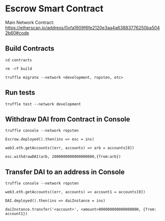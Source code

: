 # Escrow Smart Contract

Main Network Contract: https://etherscan.io/address/0xfa1909f6fe2120e3aa4a63883776250ba5042b60#code

## Build Contracts
```
cd contracts

rm -rf build

truffle migrate --network <development, ropsten, etc>

```

## Run tests

```
truffle test --network development
```

## Withdraw DAI from Contract in Console

```
truffle console --network ropsten

Escrow.deployed().then(ins => esc = ins)

web3.eth.getAccounts((err, accounts) => arb = accounts[8])

esc.withdrawDAI(arb, 2000000000000000000,{from:arb})
```

## Transfer DAI to an address in Console

```
truffle console --network ropsten

web3.eth.getAccounts((err, accounts) => account1 = accounts[0])

DAI.deployed().then(ins => daiInstance = ins)

daiInstance.transfer('<account>', <amount>000000000000000000, {from: account1})
```
